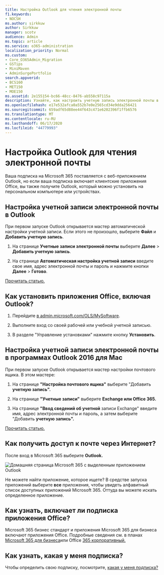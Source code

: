 ```yaml
---
title: Настройка Outlook для чтения электронной почты
f1.keywords:
- NOCSH
ms.author: sirkkuw
author: Sirkkuw
manager: scotv
audience: Admin
ms.topic: article
ms.service: o365-administration
localization_priority: Normal
ms.custom:
- Core_O365Admin_Migration
- GSTips
- MiniMaven
- AdminSurgePortfolio
search.appverid:
- BCS160
- MET150
- MOE150
ms.assetid: 2e155154-bc66-48cc-8476-ab558c97115a
description: Узнайте, как настроить учетную запись электронной почты в Outlook для Windows и Mac, а также об установке приложений Office и доступе к электронной почте в Интернете.
ms.openlocfilehash: e17e532afca0a552b7e0e2565cd34e9dda256421
ms.sourcegitcommit: 659adf65d88ee44f643c471e6202396f1ffb6576
ms.translationtype: MT
ms.contentlocale: ru-RU
ms.lasthandoff: 06/17/2020
ms.locfileid: "44779993"
---
```

# <a name="set-up-outlook-to-read-email"></a>Настройка Outlook для чтения электронной почты

Ваша подписка на Microsoft 365 поставляется с веб-приложением Outlook, но если ваша подписка включает клиентские приложения Office, вы также получите Outlook, который можно установить на персональном компьютере или устройствах.
  
## <a name="set-up-an-email-account-in-outlook"></a>Настройка учетной записи электронной почты в Outlook

При первом запуске Outlook открывается мастер автоматической настройки учетной записи. Если этого не произошло, выберите **Файл** и **Добавить учетную запись**.
  
1. На странице **Учетные записи электронной почты** выберите **Далее** \> **Добавить учетную запись**.
    
2. На странице **Автоматическая настройка учетной записи** введите свое имя, адрес электронной почты и пароль и нажмите кнопки **Далее** \> **Готово**.
    
[Прочитать статью.](https://support.microsoft.com/office/6e27792a-9267-4aa4-8bb6-c84ef146101b)
  
## <a name="how-do-i-install-the-office-apps-including-outlook"></a>Как установить приложения Office, включая Outlook?

1. Перейдите [в admin.microsoft.com/OLS/MySoftware](https://admin.microsoft.com/OLS/MySoftware.aspx).
    
2. Выполните вход со своей рабочей или учебной учетной записью.
    
3. В разделе "Управление установками" нажмите кнопку **Установить**.
    
## <a name="set-up-an-email-account-in-outlook-2016-for-mac"></a>Настройка учетной записи электронной почты в программах Outlook 2016 для Mac

При первом запуске Outlook открывается мастер настройки почтового ящика. В этом мастере: 
  
1. На странице **"Настройка почтового ящика"** выберите "Добавить **учетную запись".**
    
2. На странице **"Учетные записи"** выберите **Exchange или Office 365.**
    
3. На странице **"Ввод сведений об учетной** записи Exchange" введите имя, адрес электронной почты и пароль, а затем выберите "Добавить **учетную запись".**
    
[Прочитать статью.](https://support.microsoft.com/office/6e27792a-9267-4aa4-8bb6-c84ef146101b#PickTab=Outlook_for_Mac) 
  
## <a name="how-do-i-access-my-mail-online"></a>Как получить доступ к почте через Интернет?

После вход в Microsoft 365 выберите **Outlook.**
  
![Домашняя страница Microsoft 365 с выделенным приложением Outlook](../../media/3ceee838-9d85-4af3-95a6-fbcee11036f4.png)
  
Не можете найти приложение, которое ищете? В средстве запуска приложений выберите **все** приложения, чтобы увидеть алфавитный список доступных приложений Microsoft 365. Оттуда вы можете искать определенное приложение. 
  
## <a name="how-do-i-know-if-my-subscription-includes-office-apps"></a>Как узнать, включает ли подписка приложения Office?

Microsoft 365 бизнес стандарт и приложения Microsoft 365 для бизнеса включают приложения Office. Подробные сведения см. в планах [Microsoft 365 для бизнеса](https://go.microsoft.com/fwlink/p/?LinkId=723731)или Office [365 корпоративный.](https://go.microsoft.com/fwlink/p/?LinkId=800029)
  
## <a name="how-do-i-determine-what-subscription-i-have"></a>Как узнать, какая у меня подписка?

Чтобы определить свою подписку, посмотрите, [какая у меня подписка?](../admin-overview/what-subscription-do-i-have.md)
  


